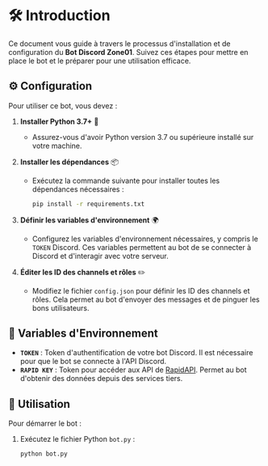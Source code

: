 # 🛠️ Introduction

Ce document vous guide à travers le processus d'installation et de configuration du **Bot Discord Zone01**. Suivez ces étapes pour mettre en place le bot et le préparer pour une utilisation efficace.

## ⚙️ Configuration

Pour utiliser ce bot, vous devez :

1. **Installer Python 3.7+** 🐍
   - Assurez-vous d'avoir Python version 3.7 ou supérieure installé sur votre machine.

2. **Installer les dépendances** 📦
   - Exécutez la commande suivante pour installer toutes les dépendances nécessaires :
     ```bash
     pip install -r requirements.txt
     ```

3. **Définir les variables d'environnement** 🌍
   - Configurez les variables d'environnement nécessaires, y compris le `TOKEN` Discord. Ces variables permettent au bot de se connecter à Discord et d'interagir avec votre serveur.

4. **Éditer les ID des channels et rôles** ✏️
   - Modifiez le fichier `config.json` pour définir les ID des channels et rôles. Cela permet au bot d'envoyer des messages et de pinguer les bons utilisateurs.

## 🔑 Variables d'Environnement

- **`TOKEN`** : Token d'authentification de votre bot Discord. Il est nécessaire pour que le bot se connecte à l'API Discord.
- **`RAPID KEY`** : Token pour accéder aux API de [RapidAPI](https://rapidapi.com/). Permet au bot d'obtenir des données depuis des services tiers.

## 🚀 Utilisation

Pour démarrer le bot :

1. Exécutez le fichier Python `bot.py` :
   ```bash
   python bot.py
   ```
